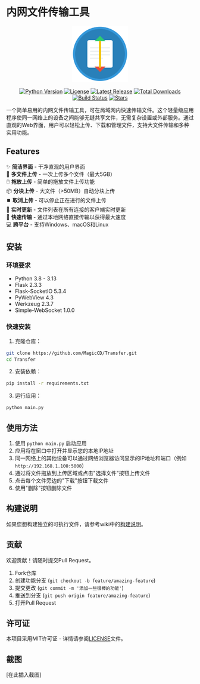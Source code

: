 # 内网文件传输工具

<p align="center">
  <img src="static/app_icon.svg" alt="文件快传" width="150" height="150">
</p>

<div align="center">
  <!-- 项目信息 -->
  <a href="https://github.com/MagicCD/Transfer"><img src="https://img.shields.io/badge/python-3.8--3.13-brightgreen?style=flat-square" alt="Python Version"></a>
  <a href="https://github.com/MagicCD/Transfer/blob/main/LICENSE"><img src="https://img.shields.io/badge/license-MIT-orange?style=flat-square" alt="License"></a>
  <a href="https://github.com/MagicCD/Transfer/releases/latest"><img src="https://img.shields.io/badge/release-v1.1.0-blue?style=flat-square" alt="Latest Release"></a>
  <a href="https://github.com/MagicCD/Transfer/releases"><img src="https://img.shields.io/github/downloads/MagicCD/Transfer/total?style=flat-square&color=blue&logo=github" alt="Total Downloads"></a>
  <br/>
  <a href="https://github.com/MagicCD/Transfer/actions"><img src="https://img.shields.io/badge/build-passing-brightgreen?style=flat-square" alt="Build Status"></a>
  <a href="https://github.com/MagicCD/Transfer/stargazers"><img src="https://img.shields.io/github/stars/MagicCD/Transfer?style=flat-square&color=yellow" alt="Stars"></a>
</div>

一个简单易用的内网文件传输工具，可在局域网内快速传输文件。这个轻量级应用程序使同一网络上的设备之间能够无缝共享文件，无需复杂设置或外部服务。通过直观的Web界面，用户可以轻松上传、下载和管理文件，支持大文件传输和多种实用功能。

## Features

✨ **简洁界面** - 干净直观的用户界面  
📁 **多文件上传** - 一次上传多个文件（最大5GB）  
🖱️ **拖放上传** - 简单的拖放文件上传功能  
📦 **分块上传** - 大文件（>50MB）自动分块上传  
⏹️ **取消上传** - 可以停止正在进行的文件上传  
🔄 **实时更新** - 文件列表在所有连接的客户端实时更新  
🚀 **快速传输** - 通过本地网络直接传输以获得最大速度  
💻 **跨平台** - 支持Windows、macOS和Linux  

## 安装

### 环境要求

- Python 3.8 - 3.13
- Flask 2.3.3
- Flask-SocketIO 5.3.4
- PyWebView 4.3
- Werkzeug 2.3.7
- Simple-WebSocket 1.0.0

### 快速安装

1. 克隆仓库：
```bash
git clone https://github.com/MagicCD/Transfer.git
cd Transfer
```

2. 安装依赖：
```bash
pip install -r requirements.txt
```

3. 运行应用：
```bash
python main.py
```

## 使用方法

1. 使用 `python main.py` 启动应用
2. 应用将在窗口中打开并显示您的本地IP地址
3. 同一网络上的其他设备可以通过网络浏览器访问显示的IP地址和端口（例如 `http://192.168.1.100:5000`）
4. 通过将文件拖放到上传区域或点击"选择文件"按钮上传文件
5. 点击每个文件旁边的"下载"按钮下载文件
6. 使用"删除"按钮删除文件

## 构建说明

如果您想构建独立的可执行文件，请参考wiki中的[构建说明](https://github.com/MagicCD/Transfer/wiki/Build-Instructions)。

## 贡献

欢迎贡献！请随时提交Pull Request。

1. Fork仓库
2. 创建功能分支 (`git checkout -b feature/amazing-feature`)
3. 提交更改 (`git commit -m '添加一些很棒的功能'`)
4. 推送到分支 (`git push origin feature/amazing-feature`)
5. 打开Pull Request

## 许可证

本项目采用MIT许可证 - 详情请参阅[LICENSE](LICENSE)文件。

## 截图

[在此插入截图]